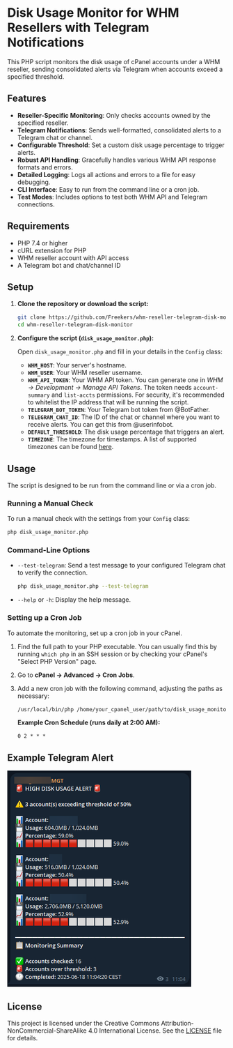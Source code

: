 # Disk Usage Monitor for WHM Resellers with Telegram Notifications

This PHP script monitors the disk usage of cPanel accounts under a WHM reseller, sending consolidated alerts via Telegram when accounts exceed a specified threshold.

## Features

- **Reseller-Specific Monitoring**: Only checks accounts owned by the specified reseller.
- **Telegram Notifications**: Sends well-formatted, consolidated alerts to a Telegram chat or channel.
- **Configurable Threshold**: Set a custom disk usage percentage to trigger alerts.
- **Robust API Handling**: Gracefully handles various WHM API response formats and errors.
- **Detailed Logging**: Logs all actions and errors to a file for easy debugging.
- **CLI Interface**: Easy to run from the command line or a cron job.
- **Test Modes**: Includes options to test both WHM API and Telegram connections.

## Requirements

- PHP 7.4 or higher
- cURL extension for PHP
- WHM reseller account with API access
- A Telegram bot and chat/channel ID

## Setup

1.  **Clone the repository or download the script:**

    ```bash
    git clone https://github.com/Freekers/whm-reseller-telegram-disk-monitor.git
    cd whm-reseller-telegram-disk-monitor
    ```

2.  **Configure the script (`disk_usage_monitor.php`):**

    Open `disk_usage_monitor.php` and fill in your details in the `Config` class:
    
    -   **`WHM_HOST`**: Your server's hostname.
    -   **`WHM_USER`**: Your WHM reseller username.
    -   **`WHM_API_TOKEN`**: Your WHM API token. You can generate one in *WHM -> Development -> Manage API Tokens*. The token needs `account-summary` and `list-accts` permissions. For security, it's recommended to whitelist the IP address that will be running the script.
    -   **`TELEGRAM_BOT_TOKEN`**: Your Telegram bot token from @BotFather.
    -   **`TELEGRAM_CHAT_ID`**: The ID of the chat or channel where you want to receive alerts. You can get this from @userinfobot.
    -   **`DEFAULT_THRESHOLD`**: The disk usage percentage that triggers an alert.
    -   **`TIMEZONE`**: The timezone for timestamps. A list of supported timezones can be found [here](https://www.php.net/manual/en/timezones.php).

## Usage

The script is designed to be run from the command line or via a cron job.

### Running a Manual Check

To run a manual check with the settings from your `Config` class:

```bash
php disk_usage_monitor.php
```

### Command-Line Options

-   `--test-telegram`: Send a test message to your configured Telegram chat to verify the connection.

    ```bash
    php disk_usage_monitor.php --test-telegram
    ```

-   `--help` or `-h`: Display the help message.

### Setting up a Cron Job

To automate the monitoring, set up a cron job in your cPanel.

1.  Find the full path to your PHP executable. You can usually find this by running `which php` in an SSH session or by checking your cPanel's "Select PHP Version" page.
2.  Go to **cPanel -> Advanced -> Cron Jobs**.
3.  Add a new cron job with the following command, adjusting the paths as necessary:

    ```bash
    /usr/local/bin/php /home/your_cpanel_user/path/to/disk_usage_monitor.php
    ```

    **Example Cron Schedule (runs daily at 2:00 AM):**

    ```
    0 2 * * *
    ```

## Example Telegram Alert

  ![Example Alert](screenshot.png)

## License

This project is licensed under the Creative Commons Attribution-NonCommercial-ShareAlike 4.0 International License. See the [LICENSE](LICENSE) file for details.